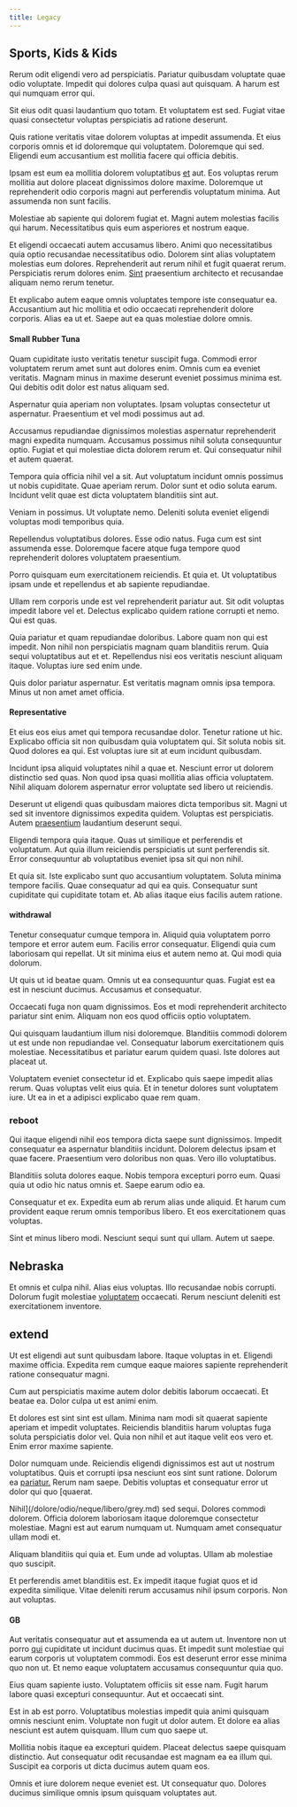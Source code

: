 ```yaml
---
title: Legacy
---
```


## Sports, Kids & Kids

Rerum odit eligendi vero ad perspiciatis. Pariatur quibusdam voluptate quae odio voluptate. Impedit qui dolores culpa quasi aut quisquam. A harum est qui numquam error qui.

Sit eius odit quasi laudantium quo totam. Et voluptatem est sed. Fugiat vitae quasi consectetur voluptas perspiciatis ad ratione deserunt.

Quis ratione veritatis vitae dolorem voluptas at impedit assumenda. Et eius corporis omnis et id doloremque qui voluptatem. Doloremque qui sed. Eligendi eum accusantium est mollitia facere qui officia debitis.

Ipsam est eum ea mollitia dolorem voluptatibus [et](/facere/temporibus/adipisci/molestias/withdrawal.md) aut. Eos voluptas rerum mollitia aut dolore placeat dignissimos dolore maxime. Doloremque ut reprehenderit odio corporis magni aut perferendis voluptatum minima. Aut assumenda non sunt facilis.

Molestiae ab sapiente qui dolorem fugiat et. Magni autem molestias facilis qui harum. Necessitatibus quis eum asperiores et nostrum eaque.

Et eligendi occaecati autem accusamus libero. Animi quo necessitatibus quia optio recusandae necessitatibus odio. Dolorem sint alias voluptatem molestias eum dolores. Reprehenderit aut rerum nihil et fugit quaerat rerum. Perspiciatis rerum dolores enim. [Sint](/facere/temporibus/tasty_frozen_salad_security.md) praesentium architecto et recusandae aliquam nemo rerum tenetur.

Et explicabo autem eaque omnis voluptates tempore iste consequatur ea. Accusantium aut hic mollitia et odio occaecati reprehenderit dolore corporis. Alias ea ut et. Saepe aut ea quas molestiae dolore omnis.

#### Small Rubber Tuna

Quam cupiditate iusto veritatis tenetur suscipit fuga. Commodi error voluptatem rerum amet sunt aut dolores enim. Omnis cum ea eveniet veritatis. Magnam minus in maxime deserunt eveniet possimus minima est. Qui debitis odit dolor est natus aliquam sed.

Aspernatur quia aperiam non voluptates. Ipsam voluptas consectetur ut aspernatur. Praesentium et vel modi possimus aut ad.

Accusamus repudiandae dignissimos molestias aspernatur reprehenderit magni expedita numquam. Accusamus possimus nihil soluta consequuntur optio. Fugiat et qui molestiae dicta dolorem rerum et. Qui consequatur nihil et autem quaerat.

Tempora quia officia nihil vel a sit. Aut voluptatum incidunt omnis possimus ut nobis cupiditate. Quae aperiam rerum. Dolor sunt et odio soluta earum. Incidunt velit quae est dicta voluptatem blanditiis sint aut.

Veniam in possimus. Ut voluptate nemo. Deleniti soluta eveniet eligendi voluptas modi temporibus quia.

Repellendus voluptatibus dolores. Esse odio natus. Fuga cum est sint assumenda esse. Doloremque facere atque fuga tempore quod reprehenderit dolores voluptatem praesentium.

Porro quisquam eum exercitationem reiciendis. Et quia et. Ut voluptatibus ipsam unde et repellendus et ab sapiente repudiandae.

Ullam rem corporis unde est vel reprehenderit pariatur aut. Sit odit voluptas impedit labore vel et. Delectus explicabo quidem ratione corrupti et nemo. Qui est quas.

Quia pariatur et quam repudiandae doloribus. Labore quam non qui est impedit. Non nihil non perspiciatis magnam quam blanditiis rerum. Quia sequi voluptatibus aut et et. Repellendus nisi eos veritatis nesciunt aliquam itaque. Voluptas iure sed enim unde.

Quis dolor pariatur aspernatur. Est veritatis magnam omnis ipsa tempora. Minus ut non amet amet officia.

#### Representative

Et eius eos eius amet qui tempora recusandae dolor. Tenetur ratione ut hic. Explicabo officia sit non quibusdam quia voluptatem qui. Sit soluta nobis sit. Quod dolores ea qui. Est voluptas iure sit at eum incidunt quibusdam.

Incidunt ipsa aliquid voluptates nihil a quae et. Nesciunt error ut dolorem distinctio sed quas. Non quod ipsa quasi mollitia alias officia voluptatem. Nihil aliquam dolorem aspernatur error voluptate sed libero ut reiciendis.

Deserunt ut eligendi quas quibusdam maiores dicta temporibus sit. Magni ut sed sit inventore dignissimos expedita quidem. Voluptas est perspiciatis. Autem [praesentium](/facere/temporibus/consequatur/cross_platform_indiana_flexibility.md) laudantium deserunt sequi.

Eligendi tempora quia itaque. Quas ut similique et perferendis et voluptatum. Aut quia illum reiciendis perspiciatis ut sunt perferendis sit. Error consequuntur ab voluptatibus eveniet ipsa sit qui non nihil.

Et quia sit. Iste explicabo sunt quo accusantium voluptatem. Soluta minima tempore facilis. Quae consequatur ad qui ea quis. Consequatur sunt cupiditate qui cupiditate totam et. Ab alias itaque eius facilis autem ratione.

#### withdrawal

Tenetur consequatur cumque tempora in. Aliquid quia voluptatem porro tempore et error autem eum. Facilis error consequatur. Eligendi quia cum laboriosam qui repellat. Ut sit minima eius et autem nemo at. Qui modi quia dolorum.

Ut quis ut id beatae quam. Omnis ut ea consequuntur quas. Fugiat est ea est in nesciunt ducimus. Accusamus et consequatur.

Occaecati fuga non quam dignissimos. Eos et modi reprehenderit architecto pariatur sint enim. Aliquam non eos quod officiis optio voluptatem.

Qui quisquam laudantium illum nisi doloremque. Blanditiis commodi dolorem ut est unde non repudiandae vel. Consequatur laborum exercitationem quis molestiae. Necessitatibus et pariatur earum quidem quasi. Iste dolores aut placeat ut.

Voluptatem eveniet consectetur id et. Explicabo quis saepe impedit alias rerum. Quas voluptas velit eius quia. Et in tenetur dolores sunt voluptatem iure. Ut ea in et a adipisci explicabo quae rem quam.

### reboot

Qui itaque eligendi nihil eos tempora dicta saepe sunt dignissimos. Impedit consequatur ea aspernatur blanditiis incidunt. Dolorem delectus ipsam et quae facere. Praesentium vero doloribus non quas. Vero illo voluptatibus.

Blanditiis soluta dolores eaque. Nobis tempora excepturi porro eum. Quasi quia ut odio hic natus omnis et. Saepe earum odio ea.

Consequatur et ex. Expedita eum ab rerum alias unde aliquid. Et harum cum provident eaque rerum omnis temporibus libero. Et eos exercitationem quas voluptas.

Sint et minus libero modi. Nesciunt sequi sunt qui ullam. Autem ut saepe.

## Nebraska

Et omnis et culpa nihil. Alias eius voluptas. Illo recusandae nobis corrupti. Dolorum fugit molestiae [voluptatem](/sit/representative_systems.md) occaecati. Rerum nesciunt deleniti est exercitationem inventore.

## extend

Ut est eligendi aut sunt quibusdam labore. Itaque voluptas in et. Eligendi maxime officia. Expedita rem cumque eaque maiores sapiente reprehenderit ratione consequatur magni.

Cum aut perspiciatis maxime autem dolor debitis laborum occaecati. Et beatae ea. Dolor culpa ut est animi enim.

Et dolores est sint sint est ullam. Minima nam modi sit quaerat sapiente aperiam et impedit voluptates. Reiciendis blanditiis harum voluptas fuga soluta perspiciatis dolor vel. Quia non nihil et aut itaque velit eos vero et. Enim error maxime sapiente.

Dolor numquam unde. Reiciendis eligendi dignissimos est aut ut nostrum voluptatibus. Quis et corrupti ipsa nesciunt eos sint sunt ratione. Dolorum ea [pariatur.](/facere/adipisci/molestiae/consequatur/empower_invoice.md) Rerum nam saepe. Debitis voluptas et consequatur error ut dolor qui quo [quaerat.

Nihil](/dolore/odio/neque/libero/grey.md) sed sequi. Dolores commodi dolorem. Officia dolorem laboriosam itaque doloremque consectetur molestiae. Magni est aut earum numquam ut. Numquam amet consequatur ullam modi et.

Aliquam blanditiis qui quia et. Eum unde ad voluptas. Ullam ab molestiae quo suscipit.

Et perferendis amet blanditiis est. Ex impedit itaque fugiat quos et id expedita similique. Vitae deleniti rerum accusamus nihil ipsum corporis. Non aut voluptas.

#### GB

Aut veritatis consequatur aut et assumenda ea ut autem ut. Inventore non ut porro [qui](/facere/temporibus/possimus/markets.md) cupiditate ut incidunt ducimus quas. Et impedit sunt molestiae qui earum corporis ut voluptatem commodi. Eos est deserunt error esse minima quo non ut. Et nemo eaque voluptatem accusamus consequuntur quia quo.

Eius quam sapiente iusto. Voluptatem officiis sit esse nam. Fugit harum labore quasi excepturi consequuntur. Aut et occaecati sint.

Est in ab est porro. Voluptatibus molestias impedit quia animi quisquam omnis nesciunt enim. Voluptate non fugit ut dolor autem. Et dolore ea alias nesciunt est autem quisquam. Illum cum quo saepe ut.

Mollitia nobis itaque ea excepturi quidem. Placeat delectus saepe quisquam distinctio. Aut consequatur odit recusandae est magnam ea ea illum qui. Suscipit ea corporis ut dicta ducimus autem quam eos.

Omnis et iure dolorem neque eveniet est. Ut consequatur quo. Dolores ducimus similique omnis ipsum quisquam voluptates aut.
